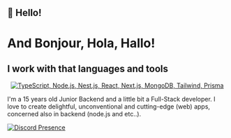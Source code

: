 ## 🙋 Hello!
# And Bonjour, Hola, Hallo!

## I work with that languages and tools 
<p align="center">
  <a href="#">
    <img src="https://skillicons.dev/icons?i=ts,nodejs,nestjs,react,nextjs,mongodb,tailwindcss,prisma" alt="TypeScript, Node.js, Nest.js, React, Next.js, MongoDB, Tailwind, Prisma" />
  </a>
</p>

I'm a 15 years old Junior Backend and a little bit a Full-Stack developer. I love to create delightful, unconventional and cutting-edge (web) apps, concerned also in backend (node.js and etc..).

[![Discord Presence](https://lanyard.cnrad.dev/api/921397251446808616)](https://discord.com/users/921397251446808616)



